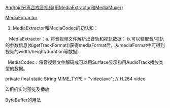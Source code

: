 [Android分离合成音视频(用MediaExtractor和MediaMuxer)](https://blog.csdn.net/k_bb_666/article/details/79175510)

[MediaExtractor](https://developer.android.google.cn/reference/android/media/MediaExtractor)

1. MediaExtractor和MediaCodec的初认知：

   MediaExtractor：a. 将音视频文件解析出音轨和视轨数据； b.可以获取音/视轨的参数信息(如getTrackFormat()获得mediaFormat后，从mediaFormat中可得到视频的width/height/duration等数据)

   MediaCodec：将音视频文件解码成可以用Surface显示和用AudioTrack播放类型的数据。

private final static String MIME_TYPE = "video/avc"; // H.264 video


2.相机实时预览及播放

ByteBuffer的用法
